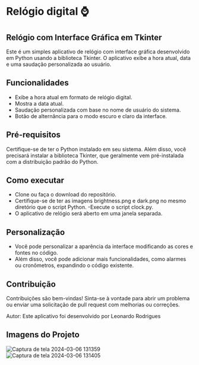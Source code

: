 # Relógio digital ⌚

## Relógio com Interface Gráfica em Tkinter
Este é um simples aplicativo de relógio com interface gráfica desenvolvido em Python usando a biblioteca Tkinter. O aplicativo exibe a hora atual, data e uma saudação personalizada ao usuário.

## Funcionalidades
- Exibe a hora atual em formato de relógio digital.
- Mostra a data atual.
- Saudação personalizada com base no nome de usuário do sistema.
- Botão de alternância para o modo escuro e claro da interface.

## Pré-requisitos
Certifique-se de ter o Python instalado em seu sistema. Além disso, você precisará instalar a biblioteca Tkinter, que geralmente vem pré-instalada com a distribuição padrão do Python.

## Como executar
- Clone ou faça o download do repositório.
- Certifique-se de ter as imagens brightness.png e dark.png no mesmo diretório que o script Python.
-Execute o script clock.py.
- O aplicativo de relógio será aberto em uma janela separada.

## Personalização
- Você pode personalizar a aparência da interface modificando as cores e fontes no código.
- Além disso, você pode adicionar mais funcionalidades, como alarmes ou cronômetros, expandindo o código existente.


## Contribuição
Contribuições são bem-vindas! Sinta-se à vontade para abrir um problema ou enviar uma solicitação de pull request com melhorias ou correções.

Autor:
Este aplicativo foi desenvolvido por  Leonardo Rodrigues

## Imagens do Projeto
![Captura de tela 2024-03-06 131359](https://github.com/rxodrigues/Relogio-digital/assets/137015987/58d35944-5065-4f3e-80bd-e29678f4dfcb)
![Captura de tela 2024-03-06 131405](https://github.com/rxodrigues/Relogio-digital/assets/137015987/2ba92bc8-5de7-46b4-92c1-71c6592597e9)
